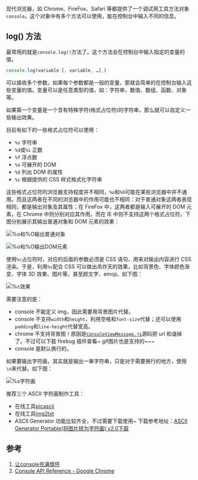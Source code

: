 现代浏览器，如 Chrome、FireFox、Safari 等都提供了一个调试用工具方法对象`console`。这个对象中有多个方法可以使用，能在控制台中输入不同的信息。

## log() 方法
最常用的就是`console.log()`方法了。这个方法会在控制台中输入指定的变量的值。

```js
console.log(variable [, variable, …],)
```

可以接收多个参数。如果每个参数都是一般的变量，那就会简单的在控制台输入这些变量的值。变量可以是任意类型的值，如：字符串，数值、数组、函数、对象等。

如果第一个变量是一个含有特殊字符(格式占位符)的字符串，那么就可以自定义一些输出效果。

目前有如下的一些格式占位符可以使用：

* `%s`  字符串
* `%d`或`%i` 正数
* `%f`  浮点数
* `%o` 可展开的 DOM
* `%O` 列出 DOM 的属性
* `%c` 根据提供的 CSS 样式格式化字符串

这些格式占位符的浏览器支持程度并不相同，`%o`和`%O`可能在某些浏览器中并不通用。而且这两者在不同的浏览器中的作用可能也不相同：对于普通对象这两者表现相同，都是输出对象及其属性；在 FireFox 中，这两者都是输入可展开的 DOM 元素，在 Chrome 中则分别对应其作用，而在 IE 中则不支持这两个格式占位符。下图分别展示其输出普通对象和 DOM 元素的效果：

![%o和%O输出普通对象](http://7xkt52.com1.z0.glb.clouddn.com/markdown/1467123474850.png)

![%o和%O输出DOM元素](http://7xkt52.com1.z0.glb.clouddn.com/markdown/1467123509660.png)

使用`%c`占位符时，对应的后面的参数必须是 CSS 语句，用来对输出内容进行 CSS 渲染。于是，利用`%c`配合 CSS 可以做出吊炸天的效果，比如背景色、字体颜色渐变、字体 3D 效果、图片等，甚至颜文字、emoji。如下图：

![%c效果](http://7xkt52.com1.z0.glb.clouddn.com/markdown/1467123779641.png)

需要注意的是：

* console 不能定义 img，因此需要用背景图片代替。
* console 不支持`width`和`height`，利用空格和`font-size`代替；还可以使用`padding`和`line-height`代替宽高。
* chrome 不支持背景图！原因是[`ConsoleViewMessage.js`](https://src.chromium.org/viewvc/blink/trunk/Source/devtools/front_end/console/ConsoleViewMessage.js?pathrev=197345#l797)源码把 url 和谐掉了。不过可以下载 firebug 插件查看~ gif图片也是支持的~~~
* console 是默认换行的。

如果要输出字符画，其实就是输出一串字符串，只是对于需要换行的地方，使用`\n`来代替。如下图：

![%s字符画](http://7xkt52.com1.z0.glb.clouddn.com/markdown/1467123875031.png)

推荐三个 ASCII 字符画制作工具：

* 在线工具[picascii](http://picascii.com/)
* 在线工具[img2txt](http://www.degraeve.com/img2txt.php)
* ASCII Generator 功能比较齐全，不过需要下载使用~ 下载参考地址：[ASCII Generator Portable(将图片转为字符画) v2.0下载](http://pan.baidu.com/share/link?shareid=3161588673&uk=3509597415)

## 参考
1. [让console充满情怀](https://aotu.io/notes/2016/06/22/An-interesting-experience-on-console/)
2. [Console API Reference - Google Chrome](https://developer.chrome.com/devtools/docs/console-api)


